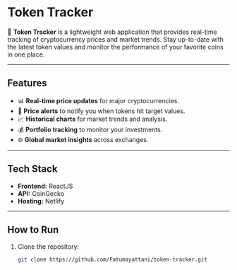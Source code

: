 # Token Tracker  

🚀 **Token Tracker** is a lightweight web application that provides real-time tracking of cryptocurrency prices and market trends. Stay up-to-date with the latest token values and monitor the performance of your favorite coins in one place.  

---
## Features  
- 📊 **Real-time price updates** for major cryptocurrencies.  
- 🔔 **Price alerts** to notify you when tokens hit target values.  
- 📈 **Historical charts** for market trends and analysis.  
- 💰 **Portfolio tracking** to monitor your investments.  
- 🌐 **Global market insights** across exchanges.

---
## Tech Stack  
- **Frontend:** ReactJS 
- **API:** CoinGecko
- **Hosting:** Netlify 

---
## How to Run  
1. Clone the repository:  
   ```bash
   git clone https://github.com/Fatumayattani/token-tracker.git
